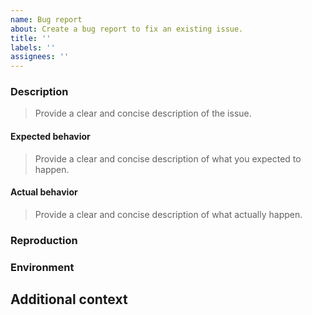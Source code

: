 ```yaml
---
name: Bug report
about: Create a bug report to fix an existing issue.
title: ''
labels: ''
assignees: ''
---
```


### Description

> Provide a clear and concise description of the issue.

#### Expected behavior

> Provide a clear and concise description of what you expected to happen.

#### Actual behavior

> Provide a clear and concise description of what actually happen.

### Reproduction

### Environment

## Additional context

